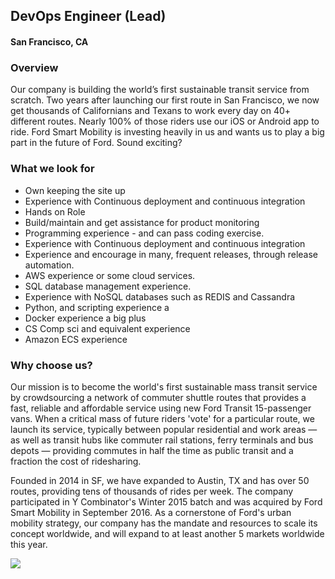 ## DevOps Engineer (Lead)
#### San Francisco, CA

### Overview
Our company is building the world’s first sustainable transit service from scratch. Two years after launching our first route in San Francisco, we now get thousands of Californians and Texans to work every day on 40+ different routes. Nearly 100% of those riders use our iOS or Android app to ride. Ford Smart Mobility is investing heavily in us and wants us to play a big part in the future of Ford. Sound exciting?


### What we look for
+ Own keeping the site up
+ Experience with Continuous deployment and continuous integration
+ Hands on Role
+ Build/maintain and get assistance for product monitoring
+ Programming experience - and can pass coding exercise.
+ Experience with Continuous deployment and continuous integration
+ Experience and encourage in many, frequent releases, through release automation.
+ AWS experience or some cloud services.
+ SQL database management experience.
+ Experience with NoSQL databases such as REDIS and Cassandra
+ Python, and scripting experience a 
+ Docker experience a big plus
+ CS Comp sci and equivalent experience
+ Amazon ECS experience

### Why choose us?
Our mission is to become the world's first sustainable mass transit service by crowdsourcing a network of commuter shuttle routes that provides a fast, reliable and affordable service using new Ford Transit 15-passenger vans. When a critical mass of future riders 'vote' for a particular route, we launch its service, typically between popular residential and work areas — as well as transit hubs like commuter rail stations, ferry terminals and bus depots — providing commutes in half the time as public transit and a fraction the cost of ridesharing.

Founded in 2014 in SF, we have expanded to Austin, TX and has over 50 routes, providing tens of thousands of rides per week. The company participated in Y Combinator's Winter 2015 batch and was acquired by Ford Smart Mobility in September 2016. As a cornerstone of Ford's urban mobility strategy, our company has the mandate and resources to scale its concept worldwide, and will expand to at least another 5 markets worldwide this year.


[<img src='https://dabuttonfactory.com/button.png?t=Apply&f=Calibri-Bold&ts=24&tc=fff&tshs=1&tshc=000&hp=20&vp=8&c=5&bgt=gradient&bgc=3d85c6&ebgc=073763'>](https://letsrockit.co/users/auth/github?interested=true&job_id=q2hhcmlvda-devops-engineer-lead)
